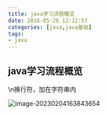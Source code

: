 ```yaml
---
title: java学习流程概览
date: 2016-05-26 12:12:57
categories: [java,java基础]
tags:
- java
---
```






## java学习流程概览

\n换行符，加在字符串内

![image-20230204163843654](https://markdown-langxecho-save.oss-cn-hangzhou.aliyuncs.com/img/202302041638828.png)

